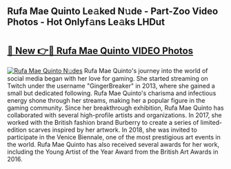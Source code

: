 ## Rufa Mae Quinto Le𝚊ked N𝚞de - Part-Zoo Video Photos - Hot Onlyf𝚊ns Le𝚊ks LHDut

# <h2><a href="http://ab48061.deff.icu/?id=Rufa+Mae+Quinto">🔗 New 👉🔴 Rufa Mae Quinto VIDEO Photos</a></h2>

[![Rufa Mae Quinto N𝚞des](https://i.imgur.com/rIISA9y.gif)](http://ab48061.deff.icu/?id=Rufa+Mae+Quinto)
Rufa Mae Quinto's journey into the world of social media began with her love for gaming. She started streaming on Twitch under the username "GingerBreaker" in 2013, where she gained a small but dedicated following. Rufa Mae Quinto's charisma and infectious energy shone through her streams, making her a popular figure in the gaming community. Since her breakthrough exhibition, Rufa Mae Quinto has collaborated with several high-profile artists and organizations. In 2017, she worked with the British fashion brand Burberry to create a series of limited-edition scarves inspired by her artwork. In 2018, she was invited to participate in the Venice Biennale, one of the most prestigious art events in the world. Rufa Mae Quinto has also received several awards for her work, including the Young Artist of the Year Award from the British Art Awards in 2016.
